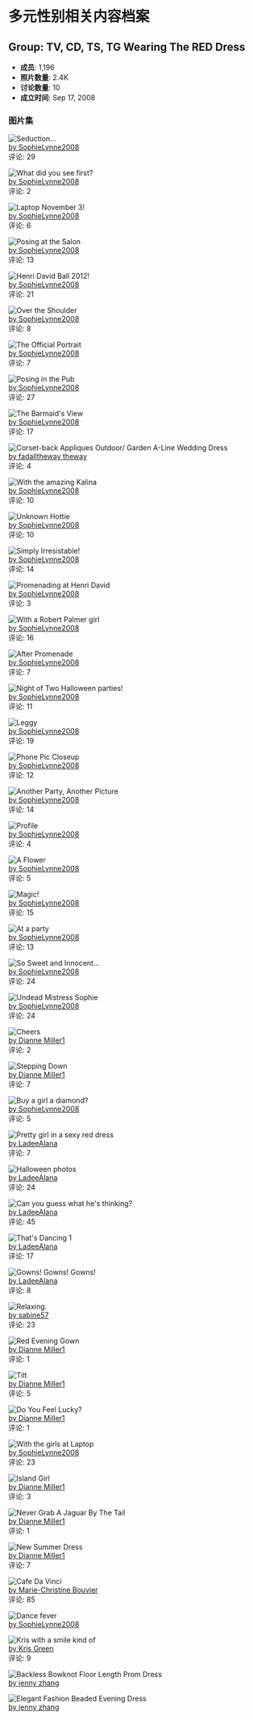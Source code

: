 # 多元性别相关内容档案

## Group: TV, CD, TS, TG Wearing The RED Dress

- **成员**: 1,196
- **照片数量**: 2.4K
- **讨论数量**: 10
- **成立时间**: Sep 17, 2008

### 图片集

![Seduction...](//live.staticflickr.com/8344/8245139619_5d781bea7f_w.jpg)  
[by SophieLynne2008](https://www.flickr.com/photos/lori_anne2008/8245139619/in/pool-861991@N20/)  
评论: 29

![What did you see first?](//live.staticflickr.com/6058/6303975968_bb90e1eb4c.jpg)  
[by SophieLynne2008](https://www.flickr.com/photos/lori_anne2008/6303975968/in/pool-861991@N20/)  
评论: 2

![Laptop November 3!](//live.staticflickr.com/8202/8218260516_9cfab42633_w.jpg)  
[by SophieLynne2008](https://www.flickr.com/photos/lori_anne2008/8218260516/in/pool-861991@N20/)  
评论: 6

![Posing at the Salon](//live.staticflickr.com/8057/8193953172_b142413184_w.jpg)  
[by SophieLynne2008](https://www.flickr.com/photos/lori_anne2008/8193953172/in/pool-861991@N20/)  
评论: 13

![Henri David Ball 2012!](//live.staticflickr.com/8206/8193953054_65391092d6_w.jpg)  
[by SophieLynne2008](https://www.flickr.com/photos/lori_anne2008/8193953054/in/pool-861991@N20/)  
评论: 21

![Over the Shoulder](//live.staticflickr.com/8343/8190099083_7326e75b3f_w.jpg)  
[by SophieLynne2008](https://www.flickr.com/photos/lori_anne2008/8190099083/in/pool-861991@N20/)  
评论: 8

![The Official Portrait](//live.staticflickr.com/8209/8190098979_49558ef7a9_w.jpg)  
[by SophieLynne2008](https://www.flickr.com/photos/lori_anne2008/8190098979/in/pool-861991@N20/)  
评论: 7

![Posing in the Pub](//live.staticflickr.com/8339/8188463811_3820799aeb_n.jpg)  
[by SophieLynne2008](https://www.flickr.com/photos/lori_anne2008/8188463811/in/pool-861991@N20/)  
评论: 27

![The Barmaid's View](//live.staticflickr.com/8199/8188463715_6d6ef470f5_n.jpg)  
[by SophieLynne2008](https://www.flickr.com/photos/lori_anne2008/8188463715/in/pool-861991@N20/)  
评论: 17

![Corset-back Appliques Outdoor/ Garden A-Line Wedding Dress](//live.staticflickr.com/8070/8180995520_084216d167_n.jpg)  
[by fadalltheway theway](https://www.flickr.com/photos/86777131@N08/8180995520/in/pool-861991@N20/)  
评论: 4

![With the amazing Kalina](//live.staticflickr.com/8481/8179006599_8e3efecd0c_w.jpg)  
[by SophieLynne2008](https://www.flickr.com/photos/lori_anne2008/8179006599/in/pool-861991@N20/)  
评论: 10

![Unknown Hottie](//live.staticflickr.com/8480/8179005555_6c1278ef48_w.jpg)  
[by SophieLynne2008](https://www.flickr.com/photos/lori_anne2008/8179005555/in/pool-861991@N20/)  
评论: 10

![Simply Irresistable!](//live.staticflickr.com/8482/8179037520_c2c0ae7cf9.jpg)  
[by SophieLynne2008](https://www.flickr.com/photos/lori_anne2008/8179037520/in/pool-861991@N20/)  
评论: 14

![Promenading at Henri David](//live.staticflickr.com/8066/8174039850_b782ce3f8b_w.jpg)  
[by SophieLynne2008](https://www.flickr.com/photos/lori_anne2008/8174039850/in/pool-861991@N20/)  
评论: 3

![With a Robert Palmer girl](//live.staticflickr.com/8204/8174007951_bbda521770_w.jpg)  
[by SophieLynne2008](https://www.flickr.com/photos/lori_anne2008/8174007951/in/pool-861991@N20/)  
评论: 16

![After Promenade](//live.staticflickr.com/8488/8174006977_b9cd514443_w.jpg)  
[by SophieLynne2008](https://www.flickr.com/photos/lori_anne2008/8174006977/in/pool-861991@N20/)  
评论: 7

![Night of Two Halloween parties!](//live.staticflickr.com/8205/8170241352_3a63558e8b_w.jpg)  
[by SophieLynne2008](https://www.flickr.com/photos/lori_anne2008/8170241352/in/pool-861991@N20/)  
评论: 11

![Leggy](//live.staticflickr.com/7275/8165121051_2e80fd86b0_w.jpg)  
[by SophieLynne2008](https://www.flickr.com/photos/lori_anne2008/8165121051/in/pool-861991@N20/)  
评论: 19

![Phone Pic Closeup](//live.staticflickr.com/7276/8165120999_cc69fedc65_w.jpg)  
[by SophieLynne2008](https://www.flickr.com/photos/lori_anne2008/8165120999/in/pool-861991@N20/)  
评论: 12

![Another Party, Another Picture](//live.staticflickr.com/7132/8165120945_d62ba82aab_w.jpg)  
[by SophieLynne2008](https://www.flickr.com/photos/lori_anne2008/8165120945/in/pool-861991@N20/)  
评论: 14

![Profile](//live.staticflickr.com/8490/8162210590_80e4a9327b_w.jpg)  
[by SophieLynne2008](https://www.flickr.com/photos/lori_anne2008/8162210590/in/pool-861991@N20/)  
评论: 4

![A Flower](//live.staticflickr.com/7128/8162177337_a115fbb054_w.jpg)  
[by SophieLynne2008](https://www.flickr.com/photos/lori_anne2008/8162177337/in/pool-861991@N20/)  
评论: 5

![Magic!](//live.staticflickr.com/7277/8162176891_dd373f1988.jpg)  
[by SophieLynne2008](https://www.flickr.com/photos/lori_anne2008/8162176891/in/pool-861991@N20/)  
评论: 15

![At a party](//live.staticflickr.com/7114/8158896786_797da1ceb8_w.jpg)  
[by SophieLynne2008](https://www.flickr.com/photos/lori_anne2008/8158896786/in/pool-861991@N20/)  
评论: 13

![So Sweet and Innocent...](//live.staticflickr.com/8049/8148421481_f1be8c0a2a_w.jpg)  
[by SophieLynne2008](https://www.flickr.com/photos/lori_anne2008/8148421481/in/pool-861991@N20/)  
评论: 24

![Undead Mistress Sophie](//live.staticflickr.com/8183/8131849554_2107e8f15b_w.jpg)  
[by SophieLynne2008](https://www.flickr.com/photos/lori_anne2008/8131849554/in/pool-861991@N20/)  
评论: 24

![Cheers](//live.staticflickr.com/8191/8100142634_1f92ec3000_w.jpg)  
[by Dianne Miller1](https://www.flickr.com/photos/48155818@N06/8100142634/in/pool-861991@N20/)  
评论: 2

![Stepping Down](//live.staticflickr.com/8333/8100113791_694cf55b77_w.jpg)  
[by Dianne Miller1](https://www.flickr.com/photos/48155818@N06/8100113791/in/pool-861991@N20/)  
评论: 7

![Buy a girl a diamond?](//live.staticflickr.com/6081/6090477635_a1cb520c2e.jpg)  
[by SophieLynne2008](https://www.flickr.com/photos/lori_anne2008/6090477635/in/pool-861991@N20/)  
评论: 5

![Pretty girl in a sexy red dress](//live.staticflickr.com/7132/6858295736_ca41c8c118.jpg)  
[by LadeeAlana](https://www.flickr.com/photos/10379538@N05/6858295736/in/pool-861991@N20/)  
评论: 7

![Halloween photos](//live.staticflickr.com/6231/6343781024_24121a0ecf.jpg)  
[by LadeeAlana](https://www.flickr.com/photos/10379538@N05/6343781024/in/pool-861991@N20/)  
评论: 24

![Can you guess what he's thinking?](//live.staticflickr.com/6189/6075124462_0e7821b56e.jpg)  
[by LadeeAlana](https://www.flickr.com/photos/10379538@N05/6075124462/in/pool-861991@N20/)  
评论: 45

![That's Dancing 1](//live.staticflickr.com/2015/1703539729_9af0462b08.jpg)  
[by LadeeAlana](https://www.flickr.com/photos/10379538@N05/1703539729/in/pool-861991@N20/)  
评论: 17

![Gowns! Gowns! Gowns!](//live.staticflickr.com/8459/8048847066_7decde23b5.jpg)  
[by LadeeAlana](https://www.flickr.com/photos/10379538@N05/8048847066/in/pool-861991@N20/)  
评论: 8

![Relaxing.](//live.staticflickr.com/8312/8029889010_f7b155f9c4_z.jpg)  
[by sabine57](https://www.flickr.com/photos/sabine57/8029889010/in/pool-861991@N20/)  
评论: 23

![Red Evening Gown](//live.staticflickr.com/8449/8002877441_6691f28e55.jpg)  
[by Dianne Miller1](https://www.flickr.com/photos/48155818@N06/8002877441/in/pool-861991@N20/)  
评论: 1

![Tilt](//live.staticflickr.com/7087/7380634272_94d330b26b.jpg)  
[by Dianne Miller1](https://www.flickr.com/photos/48155818@N06/7380634272/in/pool-861991@N20/)  
评论: 5

![Do You Feel Lucky?](//live.staticflickr.com/8142/7380510574_585967a160_w.jpg)  
[by Dianne Miller1](https://www.flickr.com/photos/48155818@N06/7380510574/in/pool-861991@N20/)  
评论: 1

![With the girls at Laptop](//live.staticflickr.com/3399/4617438554_26b0cd7553_w.jpg)  
[by SophieLynne2008](https://www.flickr.com/photos/lori_anne2008/4617438554/in/pool-861991@N20/)  
评论: 23

![Island Girl](//live.staticflickr.com/8426/7873503064_2702ff6a42_w.jpg)  
[by Dianne Miller1](https://www.flickr.com/photos/48155818@N06/7873503064/in/pool-861991@N20/)  
评论: 3

![Never Grab A Jaguar By The Tail](//live.staticflickr.com/7124/7747867938_9791925741.jpg)  
[by Dianne Miller1](https://www.flickr.com/photos/48155818@N06/7747867938/in/pool-861991@N20/)  
评论: 1

![New Summer Dress](//live.staticflickr.com/8291/7651812670_46d72f47ec_w.jpg)  
[by Dianne Miller1](https://www.flickr.com/photos/48155818@N06/7651812670/in/pool-861991@N20/)  
评论: 7

![Cafe Da Vinci](//live.staticflickr.com/8306/7845236464_da867f8710_w.jpg)  
[by Marie-Christine Bouvier](https://www.flickr.com/photos/marie-christine/7845236464/in/pool-861991@N20/)  
评论: 85

![Dance fever](//live.staticflickr.com/3166/4085175492_a05c63068c_w.jpg)  
[by SophieLynne2008](https://www.flickr.com/photos/lori_anne2008/4085175492/in/pool-861991@N20/)  

![Kris with a smile kind of](//live.staticflickr.com/8298/7756903386_37b7f6232d_w.jpg)  
[by Kris Green](https://www.flickr.com/photos/24073838@N02/7756903386/in/pool-861991@N20/)  
评论: 9  

![Backless Bowknot Floor Length Prom Dress](//live.staticflickr.com/8439/7757626788_186d2ea315_w.jpg)  
[by jenny zhang](https://www.flickr.com/photos/sunvary-fashion/7757626788/in/pool-861991@N20/)  

![Elegant Fashion Beaded Evening Dress](//live.staticflickr.com/8293/7757626606_effd37c6bf_w.jpg)  
[by jenny zhang](https://www.flickr.com/photos/sunvary-fashion/7757626606/in/pool-861991@N20/)  